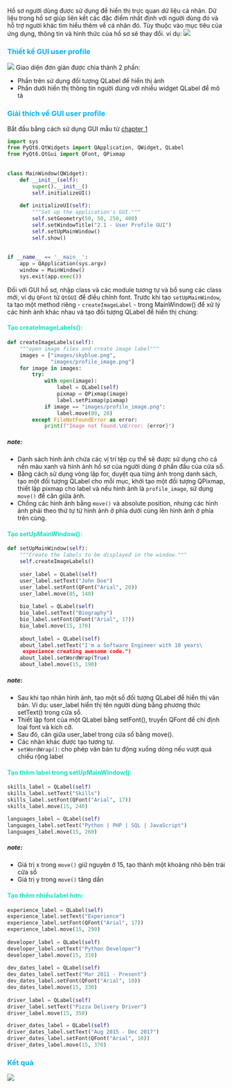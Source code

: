 Hồ sơ người dùng được sử dụng để hiển thị trực quan dữ liệu cá nhân. Dữ liệu trong hồ sơ giúp liên kết các đặc điểm nhất định với người dùng đó và hỗ trợ người khác tìm hiểu thêm về cá nhân đó. Tùy thuộc vào mục tiêu của ứng dụng, thông tin và hình thức của hồ sơ sẽ thay đổi.
ví dụ:
![](https://private-user-images.githubusercontent.com/131884955/348181662-9230b3a8-1248-4bb8-9832-7683b7ccb566.png?jwt=eyJhbGciOiJIUzI1NiIsInR5cCI6IkpXVCJ9.eyJpc3MiOiJnaXRodWIuY29tIiwiYXVkIjoicmF3LmdpdGh1YnVzZXJjb250ZW50LmNvbSIsImtleSI6ImtleTUiLCJleHAiOjE3MjA3NzM1ODUsIm5iZiI6MTcyMDc3MzI4NSwicGF0aCI6Ii8xMzE4ODQ5NTUvMzQ4MTgxNjYyLTkyMzBiM2E4LTEyNDgtNGJiOC05ODMyLTc2ODNiN2NjYjU2Ni5wbmc_WC1BbXotQWxnb3JpdGhtPUFXUzQtSE1BQy1TSEEyNTYmWC1BbXotQ3JlZGVudGlhbD1BS0lBVkNPRFlMU0E1M1BRSzRaQSUyRjIwMjQwNzEyJTJGdXMtZWFzdC0xJTJGczMlMkZhd3M0X3JlcXVlc3QmWC1BbXotRGF0ZT0yMDI0MDcxMlQwODM0NDVaJlgtQW16LUV4cGlyZXM9MzAwJlgtQW16LVNpZ25hdHVyZT0wOTkwNmNjNjk0ODNiMzhlNDA4ZDVmMmZiZDgwYzk3ZTlkMWU0MmYyZTA2NDc0YTFhMWYwOTg1OGQwNjkxZjZiJlgtQW16LVNpZ25lZEhlYWRlcnM9aG9zdCZhY3Rvcl9pZD0wJmtleV9pZD0wJnJlcG9faWQ9MCJ9.P8sTb35O1GQUqg2CWrMsVYXuhV8sxxo3Uhe2472-LII)

### <span style="color:rgb(0, 176, 240)">Thiết kế GUI user profile</span> 
![](https://private-user-images.githubusercontent.com/131884955/348185230-0c247690-fa99-4b85-9707-aacf3851f518.png?jwt=eyJhbGciOiJIUzI1NiIsInR5cCI6IkpXVCJ9.eyJpc3MiOiJnaXRodWIuY29tIiwiYXVkIjoicmF3LmdpdGh1YnVzZXJjb250ZW50LmNvbSIsImtleSI6ImtleTUiLCJleHAiOjE3MjA3NzM4MDcsIm5iZiI6MTcyMDc3MzUwNywicGF0aCI6Ii8xMzE4ODQ5NTUvMzQ4MTg1MjMwLTBjMjQ3NjkwLWZhOTktNGI4NS05NzA3LWFhY2YzODUxZjUxOC5wbmc_WC1BbXotQWxnb3JpdGhtPUFXUzQtSE1BQy1TSEEyNTYmWC1BbXotQ3JlZGVudGlhbD1BS0lBVkNPRFlMU0E1M1BRSzRaQSUyRjIwMjQwNzEyJTJGdXMtZWFzdC0xJTJGczMlMkZhd3M0X3JlcXVlc3QmWC1BbXotRGF0ZT0yMDI0MDcxMlQwODM4MjdaJlgtQW16LUV4cGlyZXM9MzAwJlgtQW16LVNpZ25hdHVyZT0wMThiZDNkMTE0OTNhNjc4ZThlYjdjNmQ1OTJkZDY0NTZjOTMxMzRlM2NjYTFkNDdiYjc5Zjc2NDc5NjhmYmZiJlgtQW16LVNpZ25lZEhlYWRlcnM9aG9zdCZhY3Rvcl9pZD0wJmtleV9pZD0wJnJlcG9faWQ9MCJ9.S98ZZBnknKb-CQoo1_zk-q0VvVouiZI7QkvMB0l52Ek)
Giao diện đơn giản được chia thành 2 phần:
- Phần trên sử dụng đối tượng QLabel để hiển thị ảnh
- Phần dưới hiển thị thông tin người dùng với nhiều widget QLabel để mô tả
### <span style="color:rgb(0, 176, 240)">Giải thích về GUI user profile</span> 
Bắt đầu bằng cách sử dụng GUI mẫu từ [chapter 1](obsidian://open?vault=Pyqt%20and%20application&file=Beginning%20PyQt%2FChapter%201%2F4.%20First%20GUI)
```python
import sys  
from PyQt6.QtWidgets import QApplication, QWidget, QLabel  
from PyQt6.QtGui import QFont, QPixmap  
  
  
class MainWindow(QWidget):  
    def __init__(self):  
        super().__init__()  
        self.initializeUI()  
  
    def initializeUI(self):  
        """Set up the application's GUI."""  
        self.setGeometry(50, 50, 250, 400)  
        self.setWindowTitle("2.1 - User Profile GUI")  
        self.setUpMainWindow()  
        self.show()  
  
  
if __name__ == '__main__':  
    app = QApplication(sys.argv)  
    window = MainWindow()  
    sys.exit(app.exec())
```

Đối với GUI hồ sơ, nhập class và các module tương tự và bổ sung các class mới, ví dụ `QFont` từ `QtGUI` để điều chỉnh font.
Trước khi tạo `setUpMainWindow`, ta tạo một method riêng - `createImageLabel` - trong MainWindow() để xử lý các hình ảnh khác nhau và tạo đối tượng QLabel để hiển thị chúng:
#### <span style="color:rgb(20, 225, 191)">Tạo createImageLabels():</span>
```python
def createImageLabels(self):  
    """open image files and create image label"""  
    images = ["images/skyblue.png",  
              "images/profile_image.png"]  
    for image in images:  
        try:  
            with open(image):  
                label = QLabel(self)  
                pixmap = QPixmap(image)  
                label.setPixmap(pixmap)  
            if image == "images/profile_image.png":  
                label.move(80, 20)  
        except FileNotFoundError as error:  
            print(f"Image not found.\nError: {error}")
```
##### note: 
- Danh sách hình ảnh chứa các vị trí tệp cụ thể sẽ được sử dụng cho cả nền màu xanh và hình ảnh hồ sơ của người dùng ở phần đầu của cửa sổ. 
- Bằng cách sử dụng vòng lặp for, duyệt qua từng ảnh trong danh sách, tạo một đối tượng QLabel cho mỗi mục, khởi tạo một đối tượng QPixmap, thiết lập pixmap cho label và nếu hình ảnh là `profile_image`, sử dụng `move()` để căn giữa ảnh.
- Chồng các hình ảnh bằng `move()` và absolute position, nhưng các hình ảnh phải theo thứ tự từ hình ảnh ở phía dưới cùng lên hình ảnh ở phía trên cùng.
#### <span style="color:rgb(20, 225, 191)">Tạo setUpMainWindow():</span>
```python
def setUpMainWindow(self):  
    """Create the labels to be displayed in the window."""  
    self.createImageLabels()  
    
    user_label = QLabel(self)  
    user_label.setText("John Doe")  
    user_label.setFont(QFont("Arial", 20))  
    user_label.move(85, 140)  
    
    bio_label = QLabel(self)  
    bio_label.setText("Biography")  
    bio_label.setFont(QFont("Arial", 17))  
    bio_label.move(15, 170)  
    
    about_label = QLabel(self)  
    about_label.setText("I'm a Software Engineer with 10 years\  
     experience creating awesome code.")  
    about_label.setWordWrap(True)  
    about_label.move(15, 190)
```

##### note:
- Sau khi tạo nhãn hình ảnh, tạo một số đối tượng QLabel để hiển thị văn bản. Ví dụ: user_label hiển thị tên người dùng bằng phương thức setText() trong cửa sổ.
- Thiết lập font của một QLabel bằng setFont(), truyền QFont để chỉ định loại font và kích cỡ.
- Sau đó, căn giữa user_label trong cửa sổ bằng move().
- Các nhãn khác được tạo tương tự.
- `setWordWrap()`: cho phép văn bản tư động xuống dòng nếu vượt quá chiều rộng label
#### <span style="color:rgb(20, 225, 191)">Tạo thêm label trong setUpMainWindow():</span>
```python
skills_label = QLabel(self) 
skills_label.setText("Skills") 
skills_label.setFont(QFont("Arial", 17)) 
skills_label.move(15, 240) 

languages_label = QLabel(self) 
languages_label.setText("Python | PHP | SQL | JavaScript") 
languages_label.move(15, 260)
```
##### note: 
- Giá trị x trong `move()` giữ nguyên ở 15, tạo thành một khoảng nhỏ bên trái cửa sổ
- Giá trị y trong `move()` tăng dần 
#### <span style="color:rgb(20, 225, 191)">Tạo thêm nhiều label hơn:</span> 
```python
experience_label = QLabel(self)  
experience_label.setText("Experience")  
experience_label.setFont(QFont("Arial", 17))  
experience_label.move(15, 290)  
  
developer_label = QLabel(self)  
developer_label.setText("Python Developer")  
developer_label.move(15, 310)  
  
dev_dates_label = QLabel(self)  
dev_dates_label.setText("Mar 2011 - Present")  
dev_dates_label.setFont(QFont("Arial", 10))  
dev_dates_label.move(15, 330)  
  
driver_label = QLabel(self)  
driver_label.setText("Pizza Delivery Driver")  
driver_label.move(15, 350)  

driver_dates_label = QLabel(self)  
driver_dates_label.setText("Aug 2015 - Dec 2017")  
driver_dates_label.setFont(QFont("Arial", 10))  
driver_dates_label.move(15, 370)
```
### <span style="color:rgb(0, 176, 240)">Kết quả</span> 
![](https://private-user-images.githubusercontent.com/131884955/348307021-b7469b35-0d97-4809-a9db-990c4966cd7a.png?jwt=eyJhbGciOiJIUzI1NiIsInR5cCI6IkpXVCJ9.eyJpc3MiOiJnaXRodWIuY29tIiwiYXVkIjoicmF3LmdpdGh1YnVzZXJjb250ZW50LmNvbSIsImtleSI6ImtleTUiLCJleHAiOjE3MjA3OTcwMDEsIm5iZiI6MTcyMDc5NjcwMSwicGF0aCI6Ii8xMzE4ODQ5NTUvMzQ4MzA3MDIxLWI3NDY5YjM1LTBkOTctNDgwOS1hOWRiLTk5MGM0OTY2Y2Q3YS5wbmc_WC1BbXotQWxnb3JpdGhtPUFXUzQtSE1BQy1TSEEyNTYmWC1BbXotQ3JlZGVudGlhbD1BS0lBVkNPRFlMU0E1M1BRSzRaQSUyRjIwMjQwNzEyJTJGdXMtZWFzdC0xJTJGczMlMkZhd3M0X3JlcXVlc3QmWC1BbXotRGF0ZT0yMDI0MDcxMlQxNTA1MDFaJlgtQW16LUV4cGlyZXM9MzAwJlgtQW16LVNpZ25hdHVyZT0yYzJmZTY4NmNjNzUxZTEyYjIyMTE4NmFhNmM2MzFiNjQ5MjQ2MmUxZDhhZDJkNDJjYzczZDFlNTY0NTRhMTI0JlgtQW16LVNpZ25lZEhlYWRlcnM9aG9zdCZhY3Rvcl9pZD0wJmtleV9pZD0wJnJlcG9faWQ9MCJ9.bXksUItvVU4w-1DQEBoQUfZ9uU2aTXjEFP-5V9nNifw)


